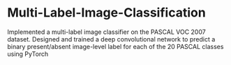 # Multi-Label-Image-Classification

Implemented a multi-label image classifier on the PASCAL VOC 2007 dataset. Designed and 
trained a deep convolutional network to predict a binary present/absent image-level label for each of the 20 PASCAL classes
using PyTorch
